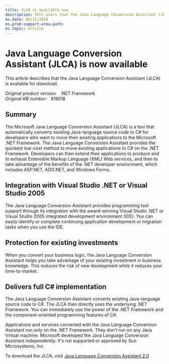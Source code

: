```yaml
---
title: JLCA is available now
description: Tell users that the Java Language Conversion Assistant (JLCA) is now available for download.
ms.date: 06/11/2020
ms.prod-support-area-path: 
ms.topic: article
---
```

# Java Language Conversion Assistant (JLCA) is now available

This article describes that the Java Language Conversion Assistant (JLCA) is available for download.

_Original product version:_ &nbsp; .NET Framework  
_Original KB number:_ &nbsp; 819018

## Summary

The Microsoft Java Language Conversion Assistant (JLCA) is a tool that automatically converts existing Java-language source code to C# for developers who want to move their existing applications to the Microsoft .NET Framework. The Java Language Conversion Assistant provides the quickest low-cost method to move existing applications to C# on the .NET Framework. Developers can then extend their applications to produce and to exhaust Extensible Markup Language (XML) Web services, and then to take advantage of the benefits of the .NET developer environment, which includes ASP.NET, ADO.NET, and Windows Forms.

## Integration with Visual Studio .NET or Visual Studio 2005

The Java Language Conversion Assistant provides programming tool support through its integration with the award-winning Visual Studio .NET or Visual Studio 2005 integrated development environment (IDE). You can easily identify or complete continuing application development or migration tasks when you use the IDE.

## Protection for existing investments

When you convert your business logic, the Java Language Conversion Assistant helps you take advantage of your existing investment in business knowledge. This reduces the risk of new development while it reduces your time-to-market.

## Delivers full C# implementation

The Java Language Conversion Assistant converts existing Java-language source code to C#. The JLCA then directly uses the underlying .NET Framework. You can immediately use the power of the .NET Framework and the component-oriented programming features of C#.

Applications and services converted with the Java Language Conversion Assistant run only on the .NET Framework. They don't run on any Java Virtual machine. Microsoft developed the Java Language Conversion Assistant independently. It's not supported or approved by Sun Microsystems, Inc.

To download the JLCA, visit [Java Language Conversion Assistant 2.0](https://www.microsoft.com/download/details.aspx?id=14349)
